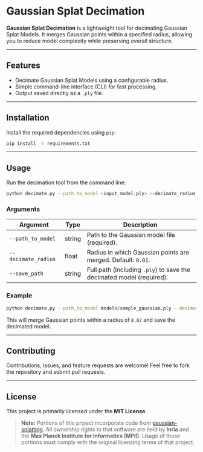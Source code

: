 # Gaussian Splat Decimation

**Gaussian Splat Decimation** is a lightweight tool for decimating Gaussian Splat Models. It merges Gaussian points within a specified radius, allowing you to reduce model complexity while preserving overall structure.  

---

## Features

- Decimate Gaussian Splat Models using a configurable radius.
- Simple command-line interface (CLI) for fast processing.
- Output saved directly as a `.ply` file.  

---

## Installation

Install the required dependencies using `pip`:

```bash
pip install -r requirements.txt
```

---

## Usage

Run the decimation tool from the command line:

```bash
python decimate.py --path_to_model <input_model.ply> --decimate_radius <radius> --save_path <output_model.ply>
```

### Arguments

| Argument           | Type    | Description                                                                 |
|------------------|--------|-----------------------------------------------------------------------------|
| `--path_to_model`   | string | Path to the Gaussian model file (required).                                  |
| `--decimate_radius` | float  | Radius in which Gaussian points are merged. Default: `0.01`.                |
| `--save_path`       | string | Full path (including `.ply`) to save the decimated model (required).       |

### Example

```bash
python decimate.py --path_to_model models/sample_gaussian.ply --decimate_radius 0.02 --save_path models/sample_decimated.ply
```

This will merge Gaussian points within a radius of `0.02` and save the decimated model.  

---

## Contributing

Contributions, issues, and feature requests are welcome! Feel free to fork the repository and submit pull requests.  

---

## License

This project is primarily licensed under the **MIT License**.  

> **Note:** Portions of this project incorporate code from [gaussian-splatting](https://github.com/graphdeco-inria/gaussian-splatting). All ownership rights to that software are held by **Inria** and the **Max Planck Institute for Informatics (MPII)**. Usage of those portions must comply with the original licensing terms of that project.  
